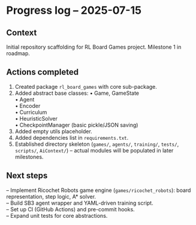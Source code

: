 # Progress log – 2025-07-15

## Context
Initial repository scaffolding for RL Board Games project. Milestone 1 in roadmap.

## Actions completed
1. Created package `rl_board_games` with core sub-package.
2. Added abstract base classes:
   • Game, GameState  
   • Agent  
   • Encoder  
   • Curriculum  
   • HeuristicSolver  
   • CheckpointManager (basic pickle/JSON saving)
3. Added empty utils placeholder.
4. Added dependencies list in `requirements.txt`.
5. Established directory skeleton (`games/`, `agents/`, `training/`, `tests/`, `scripts/`, `AiContext/`) – actual modules will be populated in later milestones.

## Next steps
– Implement Ricochet Robots game engine (`games/ricochet_robots`): board representation, step logic, A* solver.  
– Build SB3 agent wrapper and YAML-driven training script.  
– Set up CI (GitHub Actions) and pre-commit hooks.  
– Expand unit tests for core abstractions. 
